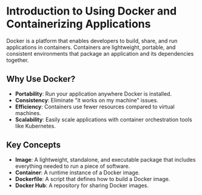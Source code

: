 # Introduction to Using Docker and Containerizing Applications

Docker is a platform that enables developers to build, share, and run applications in containers. Containers are lightweight, portable, and consistent environments that package an application and its dependencies together.

## Why Use Docker?
- **Portability**: Run your application anywhere Docker is installed.
- **Consistency**: Eliminate "it works on my machine" issues.
- **Efficiency**: Containers use fewer resources compared to virtual machines.
- **Scalability**: Easily scale applications with container orchestration tools like Kubernetes.

## Key Concepts
- **Image**: A lightweight, standalone, and executable package that includes everything needed to run a piece of software.
- **Container**: A runtime instance of a Docker image.
- **Dockerfile**: A script that defines how to build a Docker image.
- **Docker Hub**: A repository for sharing Docker images.